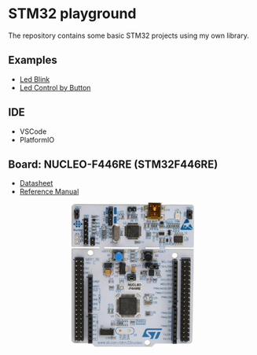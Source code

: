 # STM32 playground
The repository contains some basic STM32 projects using my own library.


## Examples
* [Led Blink](./examples/led_blink/README.md)
* [Led Control by Button](./examples/led_control_by_button/README.md)

## IDE
* VSCode
* PlatformIO

## Board: NUCLEO-F446RE (STM32F446RE)
* [Datasheet](./datasheet/stm32f446re.pdf)
* [Reference Manual](./datasheet/RM0390_reference_manual.pdf)

<p align='center'>
    <img src="./img/STM32F446RE.png" width="50%" />
</p>